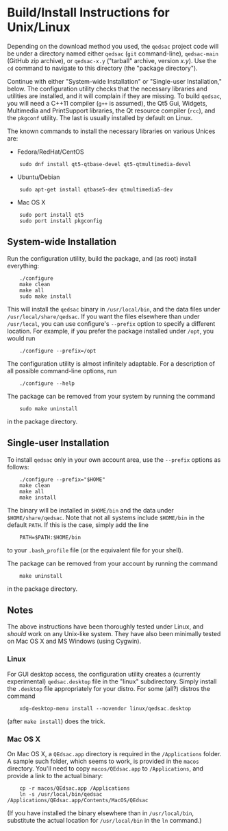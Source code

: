 # Build/Install Instructions for Unix/Linux

Depending on the download method you used, the `qedsac` project code
will be under a directory named either `qedsac` (`git` command-line), 
`qedsac-main` (GitHub zip archive), or `qedsac-x.y` ("tarball"
archive, version *x.y*).  Use the `cd` command to navigate to this
directory (the "package directory").

Continue with either "System-wide Installation" or "Single-user
Installation," below.  The configuration utility checks that the
necessary libraries and utilities are installed, and it will complain
if they are missing.  To build `qedsac`, you will need a C++11 compiler
(`g++` is assumed), the Qt5 Gui, Widgets, Multimedia and PrintSupport
libraries, the Qt resource compiler (`rcc`), and the `pkgconf` utility.
The last is usually installed by default on Linux.

The known commands to install the necessary libraries on various Unices are:

- Fedora/RedHat/CentOS
```
	sudo dnf install qt5-qtbase-devel qt5-qtmultimedia-devel
```

- Ubuntu/Debian
```
	sudo apt-get install qtbase5-dev qtmultimedia5-dev
```

- Mac OS X
```
	sudo port install qt5
	sudo port install pkgconfig
```


## System-wide Installation

Run the configuration utility, build the package, and (as root)
install everything:
```
	./configure
	make clean
	make all
	sudo make install
```
This will install the `qedsac` binary in `/usr/local/bin`, and the data
files under `/usr/local/share/qedsac`.  If you want the files elsewhere
than under `/usr/local`, you can use configure's `--prefix` option to
specify a different location.  For example, if you prefer the package
installed under `/opt`, you would run
```
	./configure --prefix=/opt
```
The configuration utility is almost infinitely adaptable.  For a
description of all possible command-line options, run
```
	./configure --help
```
The package can be removed from your system by running the command
```
	sudo make uninstall
```
in the package directory.

## Single-user Installation

To install `qedsac` only in your own account area, use the `--prefix`
options as follows:
```
	./configure --prefix="$HOME"
	make clean
	make all
	make install
```
The binary will be installed in `$HOME/bin` and the data under
`$HOME/share/qedsac`.  Note that not all systems include `$HOME/bin` in
the default `PATH`.  If this is the case, simply add the line
```
	PATH=$PATH:$HOME/bin
```
to your `.bash_profile` file (or the equivalent file for your shell).

The package can be removed from your account by running the command
```
	make uninstall
```
in the package directory.

## Notes

The above instructions have been thoroughly tested under Linux, and
*should* work on any Unix-like system.  They have also been minimally
tested on Mac OS X and MS Windows (using Cygwin).

### Linux

For GUI desktop access, the configuration utility creates a (currently
experimental) `qedsac.desktop` file in the "linux" subdirectory.
Simply install the `.desktop` file appropriately for your distro.
For some (all?) distros the command
```
	xdg-desktop-menu install --novendor linux/qedsac.desktop
```
(after `make install`) does the trick.

### Mac OS X

On Mac OS X, a `QEdsac.app` directory is required in the `/Applications`
folder.  A sample such folder, which seems to work, is provided in the
`macos` directory.  You'll need to copy `macos/QEdsac.app` to
`/Applications`, and provide a link to the actual binary:
```
	cp -r macos/QEdsac.app /Applications
	ln -s /usr/local/bin/qedsac /Applications/QEdsac.app/Contents/MacOS/QEdsac
```
(If you have installed the binary elsewhere than in `/usr/local/bin`,
substitute the actual location for `/usr/local/bin` in the `ln` command.)
